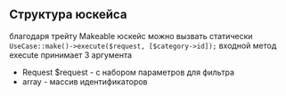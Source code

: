 ## Структура юскейса
благодаря трейту Makeable юскейс можно вызвать статически  
```UseCase::make()->execute($request, [$category->id]);```
входной метод execute принимает 3 аргумента
- Request $request - с набором параметров для фильтра
- array  -  массив идентификаторов

##
